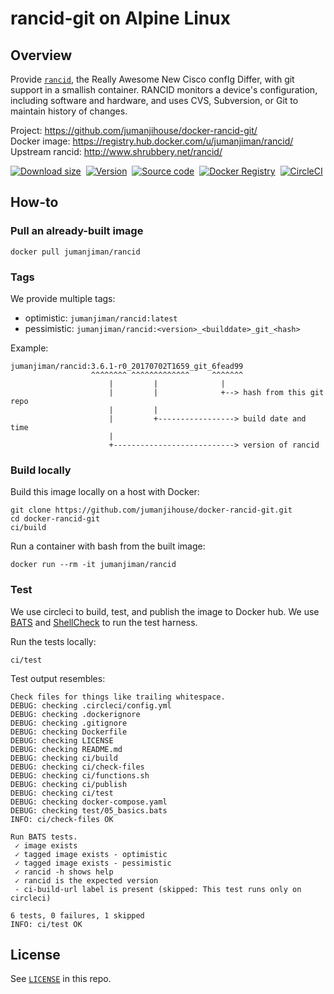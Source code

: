 rancid-git on Alpine Linux
==========================

Overview
--------

Provide [`rancid`](http://www.shrubbery.net/rancid/),
the Really Awesome New Cisco confIg Differ,
with git support in a smallish container.
RANCID monitors a device's configuration, including software and hardware,
and uses CVS, Subversion, or Git to maintain history of changes.

Project:            https://github.com/jumanjihouse/docker-rancid-git/<br/>
Docker image:       https://registry.hub.docker.com/u/jumanjiman/rancid/<br/>
Upstream rancid:    http://www.shrubbery.net/rancid/

[![Download size](https://images.microbadger.com/badges/image/jumanjiman/rancid.svg)](http://microbadger.com/images/jumanjiman/rancid "View on microbadger.com")&nbsp;
[![Version](https://images.microbadger.com/badges/version/jumanjiman/rancid.svg)](http://microbadger.com/images/jumanjiman/rancid "View on microbadger.com")&nbsp;
[![Source code](https://images.microbadger.com/badges/commit/jumanjiman/rancid.svg)](http://microbadger.com/images/jumanjiman/rancid "View on microbadger.com")&nbsp;
[![Docker Registry](https://img.shields.io/docker/pulls/jumanjiman/rancid.svg)](https://registry.hub.docker.com/u/jumanjiman/rancid/)&nbsp;
[![CircleCI](https://circleci.com/gh/jumanjihouse/docker-rancid-git.svg?style=svg)](https://circleci.com/gh/jumanjihouse/docker-rancid-git)


How-to
------

### Pull an already-built image

    docker pull jumanjiman/rancid


### Tags

We provide multiple tags:

* optimistic:  `jumanjiman/rancid:latest`
* pessimistic: `jumanjiman/rancid:<version>_<builddate>_git_<hash>`

Example:

    jumanjiman/rancid:3.6.1-r0_20170702T1659_git_6fead99
                      ^^^^^^^^ ^^^^^^^^^^^^^     ^^^^^^^
                          |         |              |
                          |         |              +--> hash from this git repo
                          |         |
                          |         +-----------------> build date and time
                          |
                          +---------------------------> version of rancid


### Build locally

Build this image locally on a host with Docker:

    git clone https://github.com/jumanjihouse/docker-rancid-git.git
    cd docker-rancid-git
    ci/build

Run a container with bash from the built image:

    docker run --rm -it jumanjiman/rancid


### Test

We use circleci to build, test, and publish the image to Docker hub.
We use [BATS](https://github.com/sstephenson/bats)
and [ShellCheck](https://github.com/koalaman/shellcheck) to run the test harness.

Run the tests locally:

    ci/test

Test output resembles:

    Check files for things like trailing whitespace.
    DEBUG: checking .circleci/config.yml
    DEBUG: checking .dockerignore
    DEBUG: checking .gitignore
    DEBUG: checking Dockerfile
    DEBUG: checking LICENSE
    DEBUG: checking README.md
    DEBUG: checking ci/build
    DEBUG: checking ci/check-files
    DEBUG: checking ci/functions.sh
    DEBUG: checking ci/publish
    DEBUG: checking ci/test
    DEBUG: checking docker-compose.yaml
    DEBUG: checking test/05_basics.bats
    INFO: ci/check-files OK

    Run BATS tests.
     ✓ image exists
     ✓ tagged image exists - optimistic
     ✓ tagged image exists - pessimistic
     ✓ rancid -h shows help
     ✓ rancid is the expected version
     - ci-build-url label is present (skipped: This test runs only on circleci)

    6 tests, 0 failures, 1 skipped
    INFO: ci/test OK


License
-------

See [`LICENSE`](LICENSE) in this repo.
